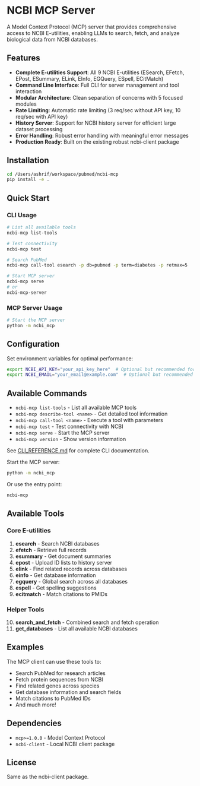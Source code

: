 # NCBI MCP Server

A Model Context Protocol (MCP) server that provides comprehensive access to NCBI E-utilities, enabling LLMs to search, fetch, and analyze biological data from NCBI databases.

## Features

- **Complete E-utilities Support**: All 9 NCBI E-utilities (ESearch, EFetch, EPost, ESummary, ELink, EInfo, EGQuery, ESpell, ECitMatch)
- **Command Line Interface**: Full CLI for server management and tool interaction
- **Modular Architecture**: Clean separation of concerns with 5 focused modules
- **Rate Limiting**: Automatic rate limiting (3 req/sec without API key, 10 req/sec with API key)
- **History Server**: Support for NCBI history server for efficient large dataset processing
- **Error Handling**: Robust error handling with meaningful error messages
- **Production Ready**: Built on the existing robust ncbi-client package

## Installation

```bash
cd /Users/ashrif/workspace/pubmed/ncbi-mcp
pip install -e .
```

## Quick Start

### CLI Usage

```bash
# List all available tools
ncbi-mcp list-tools

# Test connectivity
ncbi-mcp test

# Search PubMed
ncbi-mcp call-tool esearch -p db=pubmed -p term=diabetes -p retmax=5

# Start MCP server
ncbi-mcp serve
# or
ncbi-mcp-server
```

### MCP Server Usage

```bash
# Start the MCP server
python -m ncbi_mcp
```

## Configuration

Set environment variables for optimal performance:

```bash
export NCBI_API_KEY="your_api_key_here"  # Optional but recommended for higher rate limits
export NCBI_EMAIL="your_email@example.com"  # Optional but recommended for identification
```

## Available Commands

- `ncbi-mcp list-tools` - List all available MCP tools
- `ncbi-mcp describe-tool <name>` - Get detailed tool information  
- `ncbi-mcp call-tool <name>` - Execute a tool with parameters
- `ncbi-mcp test` - Test connectivity with NCBI
- `ncbi-mcp serve` - Start the MCP server
- `ncbi-mcp version` - Show version information

See [CLI_REFERENCE.md](CLI_REFERENCE.md) for complete CLI documentation.

Start the MCP server:

```bash
python -m ncbi_mcp
```

Or use the entry point:

```bash
ncbi-mcp
```

## Available Tools

### Core E-utilities

1. **esearch** - Search NCBI databases
2. **efetch** - Retrieve full records
3. **esummary** - Get document summaries
4. **epost** - Upload ID lists to history server
5. **elink** - Find related records across databases
6. **einfo** - Get database information
7. **egquery** - Global search across all databases
8. **espell** - Get spelling suggestions
9. **ecitmatch** - Match citations to PMIDs

### Helper Tools

10. **search_and_fetch** - Combined search and fetch operation
11. **get_databases** - List all available NCBI databases

## Examples

The MCP client can use these tools to:

- Search PubMed for research articles
- Fetch protein sequences from NCBI
- Find related genes across species
- Get database information and search fields
- Match citations to PubMed IDs
- And much more!

## Dependencies

- `mcp>=1.0.0` - Model Context Protocol
- `ncbi-client` - Local NCBI client package

## License

Same as the ncbi-client package.
